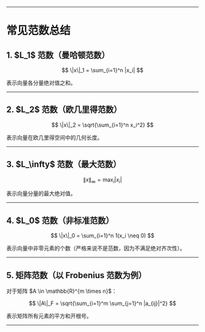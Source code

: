 
---

# 常见范数总结

## 1. \$L\_1\$ 范数（曼哈顿范数）


$$
\|x\|_1 = \sum_{i=1}^n |x_i|
$$


表示向量各分量绝对值之和。

---

## 2. \$L\_2\$ 范数（欧几里得范数）


$$
\|x\|_2 = \sqrt{\sum_{i=1}^n x_i^2}
$$


表示向量在欧几里得空间中的几何长度。

---

## 3. \$L\_\infty\$ 范数（最大范数）


$$
\|x\|_\infty = \max_i |x_i|
$$


表示向量分量的最大绝对值。

---

## 4. \$L\_0\$ 范数（非标准范数）


$$
\|x\|_0 = \sum_{i=1}^n 1(x_i \neq 0)
$$


表示向量中非零元素的个数（严格来说不是范数，因为不满足绝对齐次性）。

---

## 5. 矩阵范数（以 Frobenius 范数为例）

对于矩阵 \$A \in \mathbb{R}^{m \times n}\$：


$$
\|A\|_F = \sqrt{\sum_{i=1}^m \sum_{j=1}^n |a_{ij}|^2}
$$


表示矩阵所有元素的平方和开根号。

---



